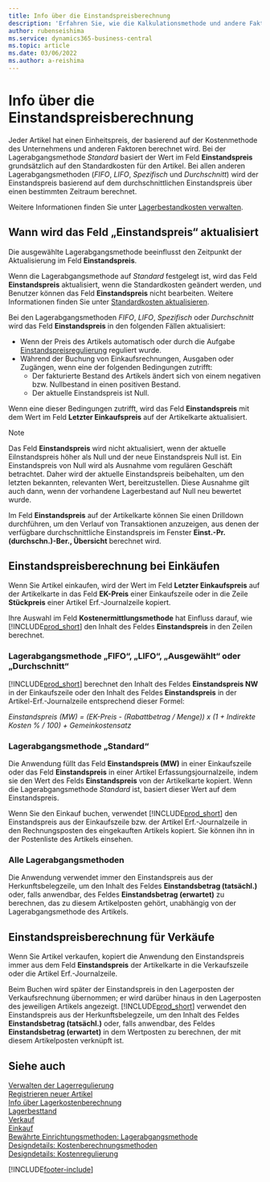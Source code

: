 ```yaml
---
title: Info über die Einstandspreisberechnung
description: 'Erfahren Sie, wie die Kalkulationsmethode und andere Faktoren das Feld Stückkosten auf der Artikelkarte beeinflussen.'
author: rubenseishima
ms.service: dynamics365-business-central
ms.topic: article
ms.date: 03/06/2022
ms.author: a-reishima
---
```

# <a name="about-unit-cost-calculation"></a>Info über die Einstandspreisberechnung

Jeder Artikel hat einen Einheitspreis, der basierend auf der Kostenmethode des Unternehmens und anderen Faktoren berechnet wird. Bei der Lagerabgangsmethode *Standard* basiert der Wert im Feld **Einstandspreis** grundsätzlich auf den Standardkosten für den Artikel. Bei allen anderen Lagerabgangsmethoden (*FIFO*, *LIFO*, *Spezifisch* und *Durchschnitt*) wird der Einstandspreis basierend auf dem durchschnittlichen Einstandspreis über einen bestimmten Zeitraum berechnet.  

Weitere Informationen finden Sie unter [Lagerbestandkosten verwalten](finance-manage-inventory-costs.md).  

## <a name="when-is-the-unit-cost-field-updated"></a>Wann wird das Feld „Einstandspreis“ aktualisiert

Die ausgewählte Lagerabgangsmethode beeinflusst den Zeitpunkt der Aktualisierung im Feld **Einstandspreis**.

Wenn die Lagerabgangsmethode auf *Standard* festgelegt ist, wird das Feld **Einstandspreis** aktualisiert, wenn die Standardkosten geändert werden, und Benutzer können das Feld **Einstandspreis** nicht bearbeiten. Weitere Informationen finden Sie unter [Standardkosten aktualisieren](finance-how-to-update-standard-costs.md).

Bei den Lagerabgangsmethoden *FIFO*, *LIFO*, *Spezifisch* oder *Durchschnitt* wird das Feld **Einstandspreis** in den folgenden Fällen aktualisiert:

* Wenn der Preis des Artikels automatisch oder durch die Aufgabe [Einstandspreisregulierung](inventory-how-adjust-item-costs.md#to-adjust-item-costs-manually) reguliert wurde.
* Während der Buchung von Einkaufsrechnungen, Ausgaben oder Zugängen, wenn eine der folgenden Bedingungen zutrifft:
  * Der fakturierte Bestand des Artikels ändert sich von einem negativen bzw. Nullbestand in einen positiven Bestand.
  * Der aktuelle Einstandspreis ist Null.

Wenn eine dieser Bedingungen zutrifft, wird das Feld **Einstandspreis** mit dem Wert im Feld **Letzter Einkaufspreis** auf der Artikelkarte aktualisiert.

> [!NOTE]
> Das Feld **Einstandspreis** wird nicht aktualisiert, wenn der aktuelle Eilnstandspreis höher als Null und der neue Einstandspreis Null ist. Ein Einstandspreis von Null wird als Ausnahme vom regulären Geschäft betrachtet. Daher wird der aktuelle Einstandspreis beibehalten, um den letzten bekannten, relevanten Wert, bereitzustellen. Diese Ausnahme gilt auch dann, wenn der vorhandene Lagerbestand auf Null neu bewertet wurde.

Im Feld **Einstandspreis** auf der Artikelkarte können Sie einen Drilldown durchführen, um den Verlauf von Transaktionen anzuzeigen, aus denen der verfügbare durchschnittliche Einstandspreis im Fenster **Einst.-Pr. (durchschn.)-Ber., Übersicht** berechnet wird.

## <a name="unit-cost-calculation-for-purchases"></a>Einstandspreisberechnung bei Einkäufen

Wenn Sie Artikel einkaufen, wird der Wert im Feld **Letzter Einkaufspreis** auf der Artikelkarte in das Feld **EK-Preis** einer Einkaufszeile oder in die Zeile **Stückpreis** einer Artikel Erf.-Journalzeile kopiert.

Ihre Auswahl im Feld **Kostenermittlungsmethode** hat Einfluss darauf, wie [!INCLUDE[prod_short](includes/prod_short.md)] den Inhalt des Feldes **Einstandspreis** in den Zeilen berechnet.

### <a name="costing-method-fifo-lifo-specific-or-average"></a>Lagerabgangsmethode „FIFO“, „LIFO“, „Ausgewählt“ oder „Durchschnitt“

[!INCLUDE[prod_short](includes/prod_short.md)] berechnet den Inhalt des Feldes **Einstandspreis NW** in der Einkaufszeile oder den Inhalt des Feldes **Einstandspreis** in der Artikel-Erf.-Journalzeile entsprechend dieser Formel:

*Einstandspreis (MW) = (EK-Preis - (Rabattbetrag / Menge)) x (1 + Indirekte Kosten % / 100) + Gemeinkostensatz*

### <a name="costing-method-standard"></a>Lagerabgangsmethode „Standard“

Die Anwendung füllt das Feld **Einstandspreis (MW)** in einer Einkaufszeile oder das Feld **Einstandspreis** in einer Artikel Erfassungsjournalzeile, indem sie den Wert des Felds **Einstandspreis** von der Artikelkarte kopiert. Wenn die Lagerabgangsmethode *Standard* ist, basiert dieser Wert auf dem Einstandspreis.

Wenn Sie den Einkauf buchen, verwendet [!INCLUDE[prod_short](includes/prod_short.md)] den Einstandspreis aus der Einkaufszeile bzw. der Artikel Erf.-Journalzeile in den Rechnungsposten des eingekauften Artikels kopiert. Sie können ihn in der Postenliste des Artikels einsehen.

### <a name="all-costing-methods"></a>Alle Lagerabgangsmethoden

Die Anwendung verwendet immer den Einstandspreis aus der Herkunftsbelegzeile, um den Inhalt des Feldes **Einstandsbetrag (tatsächl.)** oder, falls anwendbar, des Feldes **Einstandsbetrag (erwartet)** zu berechnen, das zu diesem Artikelposten gehört, unabhängig von der Lagerabgangsmethode des Artikels.

## <a name="unit-cost-calculation-for-sales"></a>Einstandspreisberechnung für Verkäufe

Wenn Sie Artikel verkaufen, kopiert die Anwendung den Einstandspreis immer aus dem Feld **Einstandspreis** der Artikelkarte in die Verkaufszeile oder die Artikel Erf.-Journalzeile.

Beim Buchen wird später der Einstandspreis in den Lagerposten der Verkaufsrechnung übernommen; er wird darüber hinaus in den Lagerposten des jeweiligen Artikels angezeigt. [!INCLUDE[prod_short](includes/prod_short.md)] verwendet den Einstandspreis aus der Herkunftsbelegzeile, um den Inhalt des Feldes **Einstandsbetrag (tatsächl.)** oder, falls anwendbar, des Feldes **Einstandsbetrag (erwartet)** in dem Wertposten zu berechnen, der mit diesem Artikelposten verknüpft ist.

## <a name="see-also"></a>Siehe auch

[Verwalten der Lagerregulierung](finance-manage-inventory-costs.md)  
[Registrieren neuer Artikel](inventory-how-register-new-items.md)  
[Info über Lagerkostenberechnung](finance-learn-about-costing.md)  
[Lagerbesttand](inventory-manage-inventory.md)  
[Verkauf](sales-manage-sales.md)  
[Einkauf](purchasing-manage-purchasing.md)  
[Bewährte Einrichtungsmethoden: Lagerabgangsmethode](setup-best-practices-costing-method.md)  
[Designdetails: Kostenberechnungsmethoden](design-details-costing-methods.md)  
[Designdetails: Kostenregulierung](design-details-cost-adjustment.md)  

[!INCLUDE[footer-include](includes/footer-banner.md)]
